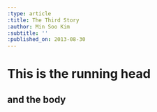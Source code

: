 ```yaml
---
:type: article
:title: The Third Story
:author: Min Soo Kim
:subtitle: ''
:published_on: 2013-08-30
---
```




# This is the running head 

## and the body